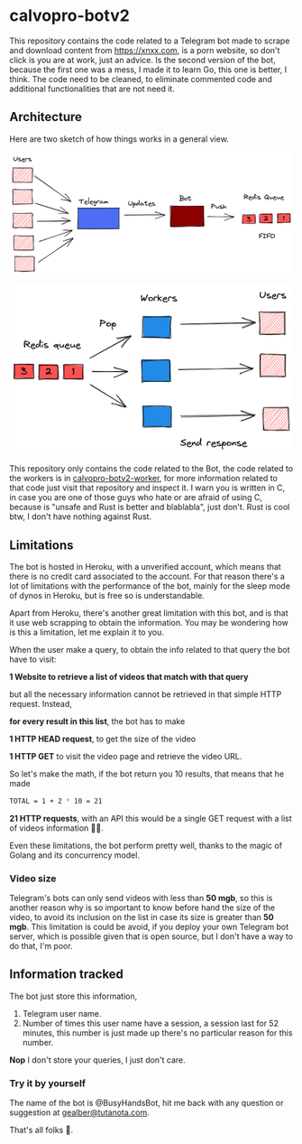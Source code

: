 # calvopro-botv2

This repository contains the code related to a Telegram bot made to scrape and download
content from <https://xnxx.com>, is a porn website, so don't click is you are at work, just an advice. Is the second version of the bot, because the first one was a mess, I made it to learn Go, this one is better, I think. The code need to be cleaned, to eliminate commented code and additional functionalities that are not need it.

## Architecture

Here are two sketch of how things works in a general view.

![Bot arch](./bot.png)

![Worker arch](./worker.png)

This repository only contains the code related to the Bot, the code related to the workers is in [calvopro-botv2-worker](https://github.com/Gealber/calvopro-botv2-worker), for more information related to that code just visit that repository and inspect it. I warn you is written in C, in case you are one of those guys who hate or are afraid of using C, because is "unsafe and Rust is better and blablabla", just don't. Rust is cool btw, I don't have nothing against Rust.

## Limitations

The bot is hosted in Heroku, with a unverified account, which means that there is no credit card associated to the account. For that reason there's a lot of limitations with the performance of the bot, mainly for the sleep mode of dynos in Heroku, but is free so is understandable.

Apart from Heroku, there's another great limitation with this bot, and is that it use web scrapping to obtain the information. You may be wondering how is this a limitation, let me explain it to you.

When the user make a query, to obtain the info related to that query the bot have to visit:

**1 Website to retrieve a list of videos that match with that query**

but all the necessary information cannot be retrieved in that simple HTTP request. Instead,

**for every result in this list**, the bot has to make

**1 HTTP HEAD request**, to get the size of the video

**1 HTTP GET** to visit the video page and retrieve the video URL.

So let's make the math, if the bot return you 10 results, that means that he made

```bash
TOTAL = 1 + 2 * 10 = 21
```

**21 HTTP requests**, with an API this would be a single GET request with a list of videos information :man_shrugging:.

Even these limitations, the bot perform pretty well, thanks to the magic of Golang and its concurrency model.

### Video size

Telegram's bots can only send videos with less than **50 mgb**, so this is another reason why is so important to know before hand the size of the video, to avoid its inclusion on the list in case its size is greater than **50 mgb**. This limitation is could be avoid, if you deploy your own Telegram bot server, which is possible given that is open source, but I don't have a way to do that, I'm poor.

## Information tracked

The bot just store this information,

1. Telegram user name.
2. Number of times this user name have a session, a session last for 52 minutes, this number is just made up there's no particular reason for this number.

**Nop** I don't store your queries, I just don't care.

### Try it by yourself

The name of the bot is @BusyHandsBot, hit me back with any question or suggestion at <gealber@tutanota.com>.

That's all folks :wave:.
